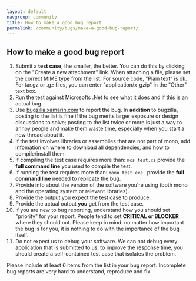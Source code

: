 ```yaml
---
layout: default
navgroup: community
title: How to make a good bug report
permalink: /community/bugs/make-a-good-bug-report/
---
```


How to make a good bug report
-----------------------------

1.  Submit a **test case**, the smaller, the better. You can do this by clicking on the "Create a new attachment" link. When attaching a file, please set the correct MIME type from the list. For source code, "Plain text" is ok. For tar.gz or .gz files, you can enter "application/x-gzip" in the "Other" text box.
2.  Run the test against Microsofts .Net to see what it does and if this is an actual bug.
3.  Use [bugzilla.xamarin.com](http://bugzilla.xamarin.com) to report the bug. In **addition** to bugzilla, posting to the list is fine if the bug merits larger exposure or design discussions to solve; posting to the list twice or more is just a way to annoy people and make them waste time, especially when you start a new thread about it.
4.  If the test involves libraries or assemblies that are not part of mono, add infomation on where to download all dependencies, and how to compile/install them.
5.  If compiling the test case requires more than: `mcs test.cs` provide the **full command line** you used to compile the test.
6.  If running the test requires more than: `mono test.exe ` provide the **full command line** needed to replicate the bug.
7.  Provide info about the version of the software you're using (both mono and the operating system or relevant libraries).
8.  Provide the output you expect the test case to produce.
9.  Provide the actual output **you** get from the test case.
10. If you are new to bug reporting, understand how you should set "priority" for your report. People tend to set **CRITICAL or BLOCKER** where they should not. Please keep in mind: no matter how important the bug is for you, it is nothing to do with the importance of the bug itself.
11. Do not expect us to debug your software. We can not debug every application that is submitted to us, to improve the response time, you should create a self-contained test case that isolates the problem.

Please include at least 6 items from the list in your bug report. Incomplete bug reports are very hard to understand, reproduce and fix.
